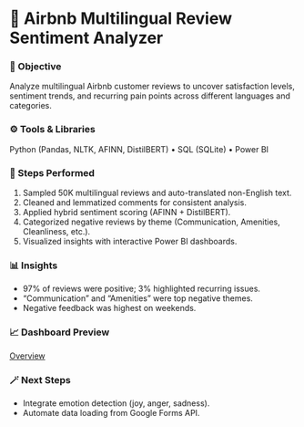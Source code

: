 # 💬 Airbnb Multilingual Review Sentiment Analyzer

### 🧭 Objective
Analyze multilingual Airbnb customer reviews to uncover satisfaction levels, sentiment trends, and recurring pain points across different languages and categories.

### ⚙️ Tools & Libraries
Python (Pandas, NLTK, AFINN, DistilBERT) • SQL (SQLite) • Power BI

### 🧠 Steps Performed
1. Sampled 50K multilingual reviews and auto-translated non-English text.
2. Cleaned and lemmatized comments for consistent analysis.
3. Applied hybrid sentiment scoring (AFINN + DistilBERT).
4. Categorized negative reviews by theme (Communication, Amenities, Cleanliness, etc.).
5. Visualized insights with interactive Power BI dashboards.

### 📊 Insights
- 97% of reviews were positive; 3% highlighted recurring issues.
- “Communication” and “Amenities” were top negative themes.
- Negative feedback was highest on weekends.

### 📈 Dashboard Preview

[Overview](https://github.com/Mushrat-Dola/Customer-and-Product-Sentiment-Insights/blob/main/02_Customer_Feedback_Analyzer/Overview.png)

### 🪄 Next Steps
- Integrate emotion detection (joy, anger, sadness).  
- Automate data loading from Google Forms API.
